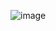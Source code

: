 

![image](https://user-images.githubusercontent.com/27118779/142737851-cab026f5-3a48-46a9-ab13-3e449db0009b.png)
